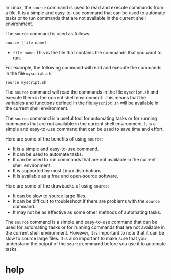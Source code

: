 In Linux, the `source` command is used to read and execute commands from a file. It is a simple and easy-to-use command that can be used to automate tasks or to run commands that are not available in the current shell environment.

The `source` command is used as follows:

```
source [file name]
```

* `file name`: This is the file that contains the commands that you want to run.

For example, the following command will read and execute the commands in the file `myscript.sh`:

```
source myscript.sh
```

The `source` command will read the commands in the file `myscript.sh` and execute them in the current shell environment. This means that the variables and functions defined in the file `myscript.sh` will be available in the current shell environment.

The `source` command is a useful tool for automating tasks or for running commands that are not available in the current shell environment. It is a simple and easy-to-use command that can be used to save time and effort.

Here are some of the benefits of using `source`:

* It is a simple and easy-to-use command.
* It can be used to automate tasks.
* It can be used to run commands that are not available in the current shell environment.
* It is supported by most Linux distributions.
* It is available as a free and open-source software.

Here are some of the drawbacks of using `source`:

* It can be slow to source large files.
* It can be difficult to troubleshoot if there are problems with the `source` command.
* It may not be as effective as some other methods of automating tasks.

The `source` command is a simple and easy-to-use command that can be used for automating tasks or for running commands that are not available in the current shell environment. However, it is important to note that it can be slow to source large files. It is also important to make sure that you understand the output of the `source` command before you use it to automate tasks.


# help 

```

```
